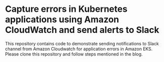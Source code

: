 # Capture errors in Kubernetes applications using Amazon CloudWatch and send alerts to Slack

This repository contains code to demonstrate sending notifications to Slack channel from Amazon Cloudwatch for application errors in Amazon EKS. Please clone this repository and follow steps mentioned in the blog.


